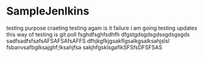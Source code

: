 # SampleJenlkins
testing purpose craeting
testing again is it failure i am going
testing updates
this way of testing is git poll
fsghdfsghfsdhfh
dfgstgdsgdsgdssgdsgsgds
sadfsadfsfsafsAFSAFSAfsAFFS
dfhjkgfkjgsakflgsalkgsalksahjslsl
fsbanvsafbglksajghf;lksahjfsa
sakjhfgsklsgaflkSFSfsDFSFSAS
